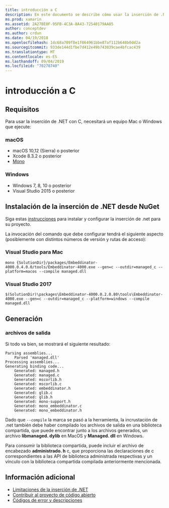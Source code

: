 ```yaml
---
title: introducción a C
description: En este documento se describe cómo usar la inserción de .NET para insertar código de .NET en una aplicación de C. Describe cómo usar la inserción de .NET en Visual Studio 2019 y Visual Studio para Mac.
ms.prod: xamarin
ms.assetid: 2A27BE0F-95FB-4C3A-8A43-72540179AA85
author: conceptdev
ms.author: crdun
ms.date: 04/19/2018
ms.openlocfilehash: 1dc68a709f8e1f864961bbe87af112b648b0dd2a
ms.sourcegitcommit: 933de144d1fbe7d412e49b743839cae4bfcac439
ms.translationtype: MT
ms.contentlocale: es-ES
ms.lasthandoff: 09/04/2019
ms.locfileid: "70278740"
---
```

# <a name="getting-started-with-c"></a>introducción a C

## <a name="requirements"></a>Requisitos

Para usar la inserción de .NET con C, necesitará un equipo Mac o Windows que ejecute:

### <a name="macos"></a>macOS

* macOS 10,12 (Sierra) o posterior
* Xcode 8.3.2 o posterior
* [Mono](https://www.mono-project.com/download/)

### <a name="windows"></a>Windows

* Windows 7, 8, 10 o posterior
* Visual Studio 2015 o posterior

## <a name="installing-net-embedding-from-nuget"></a>Instalación de la inserción de .NET desde NuGet

Siga estas [instrucciones](~/tools/dotnet-embedding/get-started/install/install.md) para instalar y configurar la inserción de .net para su proyecto.

La invocación del comando que debe configurar tendrá el siguiente aspecto (posiblemente con distintos números de versión y rutas de acceso):

### <a name="visual-studio-for-mac"></a>Visual Studio para Mac

```shell
mono {SolutionDir}/packages/Embeddinator-4000.0.4.0.0/tools/Embeddinator-4000.exe --gen=c --outdir=managed_c --platform=macos --compile managed.dll
```

### <a name="visual-studio-2017"></a>Visual Studio 2017

```shell
$(SolutionDir)\packages\Embeddinator-4000.0.2.0.80\tools\Embeddinator-4000.exe --gen=c --outdir=managed_c --platform=windows --compile managed.dll
```

## <a name="generation"></a>Generación

### <a name="output-files"></a>archivos de salida

Si todo va bien, se mostrará el siguiente resultado:

```shell
Parsing assemblies...
    Parsed 'managed.dll'
Processing assemblies...
Generating binding code...
    Generated: managed.h
    Generated: managed.c
    Generated: mscorlib.h
    Generated: mscorlib.c
    Generated: embeddinator.h
    Generated: glib.c
    Generated: glib.h
    Generated: mono-support.h
    Generated: mono_embeddinator.c
    Generated: mono_embeddinator.h
```

Dado que `--compile` la marca se pasó a la herramienta, la incrustación de .net también debe haber compilado los archivos de salida en una biblioteca compartida, que puede encontrar junto a los archivos generados, un archivo **libmanaged. dylib** en MacOS y **Managed. dll** en Windows.

Para consumir la biblioteca compartida, puede incluir el archivo de encabezado **administrado. h** c, que proporciona las declaraciones de c correspondientes a las API de biblioteca administrada respectivas y un vínculo con la biblioteca compartida compilada anteriormente mencionada.

## <a name="further-reading"></a>Información adicional

* [Limitaciones de la inserción de .NET](~/tools/dotnet-embedding/limitations.md)
* [Contribuir al proyecto de código abierto](https://github.com/mono/Embeddinator-4000/blob/master/Contributing.md)
* [Códigos de error y descripciones](~/tools/dotnet-embedding/errors.md)
